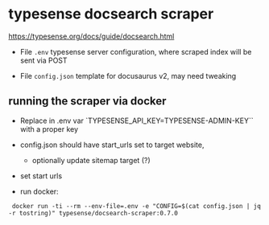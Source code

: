 # typesense docsearch scraper

https://typesense.org/docs/guide/docsearch.html

- File `.env` typesense server configuration, where scraped index will be sent via POST

- File `config.json` template for docusaurus v2,  may need tweaking



## running the scraper via docker

 - Replace in .env var `TYPESENSE_API_KEY=TYPESENSE-ADMIN-KEY`` with a proper key


 - config.json should have start_urls set to target website, 
   - optionally update sitemap target (?)
 - set start urls
 
 - run docker:

```shell
 docker run -ti --rm --env-file=.env -e "CONFIG=$(cat config.json | jq -r tostring)" typesense/docsearch-scraper:0.7.0

```

